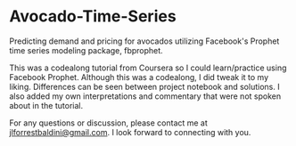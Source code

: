 # Avocado-Time-Series
Predicting demand and pricing for avocados utilizing Facebook's Prophet time series modeling package, fbprophet. 

This was a codealong tutorial from Coursera so I could learn/practice using Facebook Prophet. Although this was a codealong, I did tweak it to my liking. Differences can be seen between project notebook and solutions. I also added my own interpretations and commentary that were not spoken about in the tutorial. 

For any questions or discussion, please contact me at jlforrestbaldini@gmail.com. I look forward to connecting with you. 

